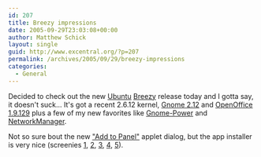 ```yaml
---
id: 207
title: Breezy impressions
date: 2005-09-29T23:03:08+00:00
author: Matthew Schick
layout: single
guid: http://www.excentral.org/?p=207
permalink: /archives/2005/09/29/breezy-impressions
categories:
  - General
---
```

Decided to check out the new <a href="http://www.ubuntu.com">Ubuntu</a> <a href="http://lists.ubuntu.com/archives/ubuntu-announce/2005-September/000031.html">Breezy</a> release today and I gotta say, it doesn't suck...  It's got a recent 2.6.12 kernel, <a href="http://www.gnome.org/start/2.12/">Gnome 2.12</a> and <a href="http://www.openoffice.org">OpenOffice 1.9.129</a> plus a few of my new favorites like <a href="http://gnome-power.sourceforge.net/">Gnome-Power</a> and <a href="http://people.redhat.com/dcbw/NetworkManager/">NetworkManager</a>.

Not so sure bout the new <a href="/images/add_applet.png">"Add to Panel"</a> applet dialog, but the app installer is very nice (screenies <a href="/images/app_add1.png">1</a>, <a href="/images/app_add2.png">2</a>, <a href="/images/app_add3.png">3</a>, <a href="/images/app_add4.png">4</a>, <a href="/images/app_add5.png">5</a>).